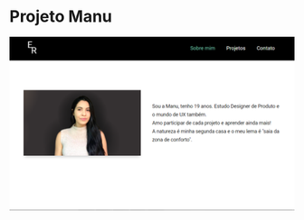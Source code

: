# Projeto Manu
<a href="https://github.com/Emanuellerss/portf-lio.git"><img src="img/img.png" class="media-object  img-responsive img-thumbnail" target="_blank"></a>
